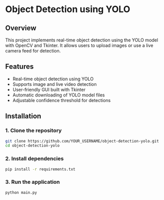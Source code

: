 # Object Detection using YOLO  

## Overview  
This project implements real-time object detection using the YOLO model with OpenCV and Tkinter. It allows users to upload images or use a live camera feed for detection.  

## Features  
- Real-time object detection using YOLO  
- Supports image and live video detection  
- User-friendly GUI built with Tkinter  
- Automatic downloading of YOLO model files  
- Adjustable confidence threshold for detections  

## Installation  
### 1. Clone the repository  
```bash  
git clone https://github.com/YOUR_USERNAME/object-detection-yolo.git  
cd object-detection-yolo  
```  

### 2. Install dependencies  
```bash  
pip install -r requirements.txt  
```  

### 3. Run the application  
```bash  
python main.py  
```  



